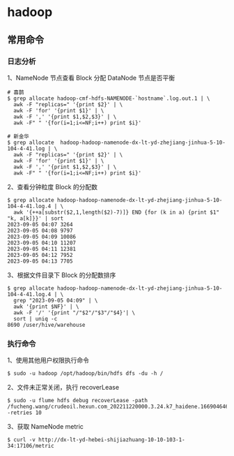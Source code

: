 # hadoop

## 常用命令

### 日志分析

1、NameNode 节点查看 Block 分配 DataNode 节点是否平衡

```
# 喜鹊
$ grep allocate hadoop-cmf-hdfs-NAMENODE-`hostname`.log.out.1 | \
  awk -F "replicas=" '{print $2}' | \
  awk -F 'for' '{print $1}' | \
  awk -F ',' '{print $1,$2,$3}' | \
  awk -F" " '{for(i=1;i<=NF;i++) print $i}'

# 新金华
$ grep allocate  hadoop-hadoop-namenode-dx-lt-yd-zhejiang-jinhua-5-10-104-4-41.log | \
  awk -F "replicas=" '{print $2}' | \
  awk -F 'for' '{print $1}' | \
  awk -F ',' '{print $1,$2,$3}' | \
  awk -F" " '{for(i=1;i<=NF;i++) print $i}'
```

2、查看分钟粒度 Block 的分配数

```
$ grep allocate hadoop-hadoop-namenode-dx-lt-yd-zhejiang-jinhua-5-10-104-4-41.log.4 | \
  awk '{++a[substr($2,1,length($2)-7)]} END {for (k in a) {print $1" "k, a[k]}}' | sort
2023-09-05 04:07 3264
2023-09-05 04:08 9797
2023-09-05 04:09 10086
2023-09-05 04:10 11207
2023-09-05 04:11 12381
2023-09-05 04:12 7952
2023-09-05 04:13 7705
```

3、根据文件目录下 Block 的分配数排序

```
$ grep allocate hadoop-hadoop-namenode-dx-lt-yd-zhejiang-jinhua-5-10-104-4-41.log.4 | \
  grep "2023-09-05 04:09" | \
  awk '{print $NF}' | \
  awk -F '/' '{print "/"$2"/"$3"/"$4}'| \
  sort | uniq -c
8690 /user/hive/warehouse
```

### 执行命令

1、使用其他用户权限执行命令

```
$ sudo -u hadoop /opt/hadoop/bin/hdfs dfs -du -h /
```

2、文件未正常关闭，执行 recoverLease

```
$ sudo -u flume hdfs debug recoverLease -path  /fucheng.wang/crudeoil.hexun.com_202211220000.3.24.k7_haidene.1669046460213.gz -retries 10
```


3、获取 NameNode metric

```
$ curl -v http://dx-lt-yd-hebei-shijiazhuang-10-10-103-1-34:17106/metric
```